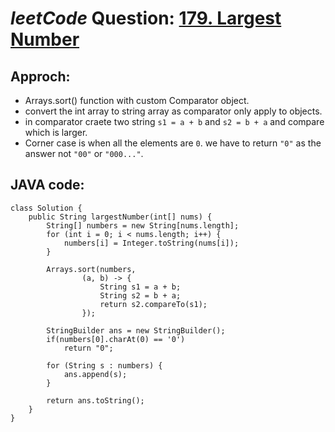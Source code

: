 # _leetCode_ Question: [179. Largest Number](https://leetcode.com/problems/largest-number/)

## Approch:

- Arrays.sort() function with custom Comparator object.
- convert the int array to string array as comparator only apply to objects.
- in comparator craete two string `s1 = a + b` and `s2 = b + a` and compare which is larger.
- Corner case is when all the elements are `0`. we have to return `"0"` as the answer not `"00"` or `"000..."`.

## JAVA code:

```
class Solution {
    public String largestNumber(int[] nums) {
        String[] numbers = new String[nums.length];
        for (int i = 0; i < nums.length; i++) {
            numbers[i] = Integer.toString(nums[i]);
        }

        Arrays.sort(numbers,
                (a, b) -> {
                    String s1 = a + b;
                    String s2 = b + a;
                    return s2.compareTo(s1);
                });

        StringBuilder ans = new StringBuilder();
        if(numbers[0].charAt(0) == '0')
			return "0";

        for (String s : numbers) {
            ans.append(s);
        }

        return ans.toString();
    }
}
```
